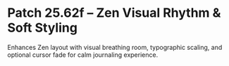 # Patch 25.62f – Zen Visual Rhythm & Soft Styling

Enhances Zen layout with visual breathing room, typographic scaling, and optional cursor fade for calm journaling experience.
